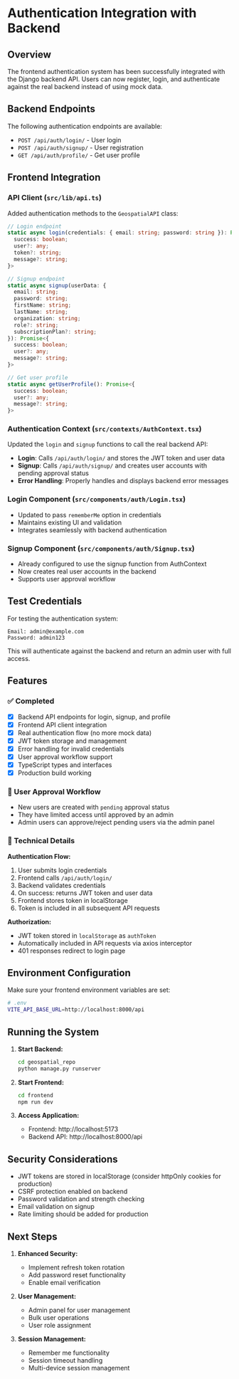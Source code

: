 # Authentication Integration with Backend

## Overview

The frontend authentication system has been successfully integrated with the Django backend API. Users can now register, login, and authenticate against the real backend instead of using mock data.

## Backend Endpoints

The following authentication endpoints are available:

- `POST /api/auth/login/` - User login
- `POST /api/auth/signup/` - User registration  
- `GET /api/auth/profile/` - Get user profile

## Frontend Integration

### API Client (`src/lib/api.ts`)

Added authentication methods to the `GeospatialAPI` class:

```typescript
// Login endpoint
static async login(credentials: { email: string; password: string }): Promise<{
  success: boolean;
  user?: any;
  token?: string;
  message?: string;
}>

// Signup endpoint  
static async signup(userData: {
  email: string;
  password: string;
  firstName: string;
  lastName: string;
  organization: string;
  role?: string;
  subscriptionPlan?: string;
}): Promise<{
  success: boolean;
  user?: any;
  message?: string;
}>

// Get user profile
static async getUserProfile(): Promise<{
  success: boolean;
  user?: any;
  message?: string;
}>
```

### Authentication Context (`src/contexts/AuthContext.tsx`)

Updated the `login` and `signup` functions to call the real backend API:

- **Login**: Calls `/api/auth/login/` and stores the JWT token and user data
- **Signup**: Calls `/api/auth/signup/` and creates user accounts with pending approval status
- **Error Handling**: Properly handles and displays backend error messages

### Login Component (`src/components/auth/Login.tsx`)

- Updated to pass `rememberMe` option in credentials
- Maintains existing UI and validation
- Integrates seamlessly with backend authentication

### Signup Component (`src/components/auth/Signup.tsx`)

- Already configured to use the signup function from AuthContext
- Now creates real user accounts in the backend
- Supports user approval workflow

## Test Credentials

For testing the authentication system:

```
Email: admin@example.com
Password: admin123
```

This will authenticate against the backend and return an admin user with full access.

## Features

### ✅ Completed
- [x] Backend API endpoints for login, signup, and profile
- [x] Frontend API client integration
- [x] Real authentication flow (no more mock data)
- [x] JWT token storage and management
- [x] Error handling for invalid credentials
- [x] User approval workflow support
- [x] TypeScript types and interfaces
- [x] Production build working

### 🔄 User Approval Workflow
- New users are created with `pending` approval status
- They have limited access until approved by an admin
- Admin users can approve/reject pending users via the admin panel

### 🔧 Technical Details

**Authentication Flow:**
1. User submits login credentials
2. Frontend calls `/api/auth/login/` 
3. Backend validates credentials
4. On success: returns JWT token and user data
5. Frontend stores token in localStorage
6. Token is included in all subsequent API requests

**Authorization:**
- JWT token stored in `localStorage` as `authToken`
- Automatically included in API requests via axios interceptor
- 401 responses redirect to login page

## Environment Configuration

Make sure your frontend environment variables are set:

```bash
# .env
VITE_API_BASE_URL=http://localhost:8000/api
```

## Running the System

1. **Start Backend:**
   ```bash
   cd geospatial_repo
   python manage.py runserver
   ```

2. **Start Frontend:**
   ```bash
   cd frontend
   npm run dev
   ```

3. **Access Application:**
   - Frontend: http://localhost:5173
   - Backend API: http://localhost:8000/api

## Security Considerations

- JWT tokens are stored in localStorage (consider httpOnly cookies for production)
- CSRF protection enabled on backend
- Password validation and strength checking
- Email validation on signup
- Rate limiting should be added for production

## Next Steps

1. **Enhanced Security:**
   - Implement refresh token rotation
   - Add password reset functionality
   - Enable email verification

2. **User Management:**
   - Admin panel for user management
   - Bulk user operations
   - User role assignment

3. **Session Management:**
   - Remember me functionality
   - Session timeout handling
   - Multi-device session management
